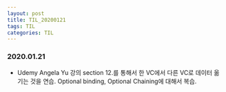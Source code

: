 ```yaml
---
layout: post
title: TIL_20200121
tags: TIL
categories: TIL
---
```


### 2020.01.21
- Udemy Angela Yu 강의 section 12.를 통해서 한 VC에서 다른 VC로 데이터 옮기는 것을 연습. Optional binding, Optional Chaining에 대해서 복습.

